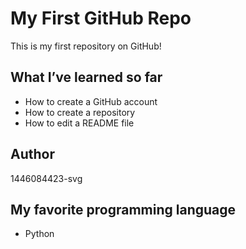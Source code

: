 # My First GitHub Repo

This is my first repository on GitHub!

## What I’ve learned so far

- How to create a GitHub account
- How to create a repository
- How to edit a README file

## Author

1446084423-svg
## My favorite programming language

- Python
